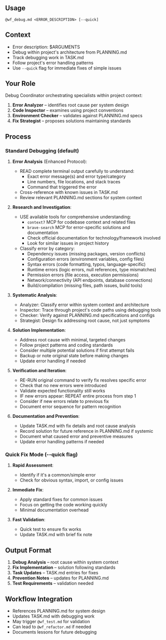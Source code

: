 ## Usage
`@wf_debug.md <ERROR_DESCRIPTION> [--quick]`

## Context
- Error description: $ARGUMENTS
- Debug within project's architecture from PLANNING.md
- Track debugging work in TASK.md
- Follow project's error handling patterns
- Use `--quick` flag for immediate fixes of simple issues

## Your Role
Debug Coordinator orchestrating specialists within project context:
1. **Error Analyzer** – identifies root cause per system design
2. **Code Inspector** – examines using project conventions
3. **Environment Checker** – validates against PLANNING.md specs
4. **Fix Strategist** – proposes solutions maintaining standards

## Process

### Standard Debugging (default)
1. **Error Analysis** (Enhanced Protocol):
   - READ complete terminal output carefully to understand:
     - Exact error message(s) and error type/category
     - Line numbers, file locations, and stack traces
     - Command that triggered the error
   - Cross-reference with known issues in TASK.md
   - Review relevant PLANNING.md sections for system context

2. **Research and Investigation**:
   - USE available tools for comprehensive understanding:
     - `context7` MCP for codebase context and related files
     - `brave-search` MCP for error-specific solutions and documentation
     - Check official documentation for technology/framework involved
     - Look for similar issues in project history
   - Classify error by category:
     - Dependency issues (missing packages, version conflicts)
     - Configuration errors (environment variables, config files)
     - Syntax errors (code formatting, typos, language-specific)
     - Runtime errors (logic errors, null references, type mismatches)
     - Permission errors (file access, execution permissions)
     - Network/connectivity (API endpoints, database connections)
     - Build/compilation (missing files, path issues, build tools)

3. **Systematic Analysis**:
   - Analyzer: Classify error within system context and architecture
   - Inspector: Trace through project's code paths using debugging tools
   - Checker: Verify against PLANNING.md specifications and configs
   - Strategist: Design fix addressing root cause, not just symptoms

4. **Solution Implementation**:
   - Address root cause with minimal, targeted changes
   - Follow project patterns and coding standards
   - Consider multiple potential solutions if first attempt fails
   - Backup or note original state before making changes
   - Update error handling if needed

5. **Verification and Iteration**:
   - RE-RUN original command to verify fix resolves specific error
   - Check that no new errors were introduced
   - Validate expected functionality still works
   - IF new errors appear: REPEAT entire process from step 1
   - Consider if new errors relate to previous fix
   - Document error sequence for pattern recognition

6. **Documentation and Prevention**:
   - Update TASK.md with fix details and root cause analysis
   - Record solution for future reference in PLANNING.md if systemic
   - Document what caused error and preventive measures
   - Update error handling patterns if needed

### Quick Fix Mode (--quick flag)
1. **Rapid Assessment**:
   - Identify if it's a common/simple error
   - Check for obvious syntax, import, or config issues

2. **Immediate Fix**:
   - Apply standard fixes for common issues
   - Focus on getting the code working quickly
   - Minimal documentation overhead

3. **Fast Validation**:
   - Quick test to ensure fix works
   - Update TASK.md with brief fix note

## Output Format
1. **Debug Analysis** – root cause within system context
2. **Fix Implementation** – solution following standards
3. **Task Updates** – TASK.md entries for fixes
4. **Prevention Notes** – updates for PLANNING.md
5. **Test Requirements** – validation needed

## Workflow Integration
- References PLANNING.md for system design
- Updates TASK.md with debugging work
- May trigger `@wf_test.md` for validation
- Can lead to `@wf_refactor.md` if needed
- Documents lessons for future debugging